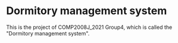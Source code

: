 # Dormitory management system

This is the project of COMP2008J_2021 Group4, which is called the "Dormitory management system".